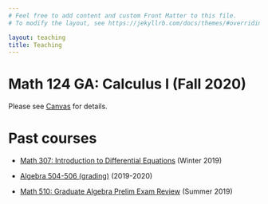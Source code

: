 ```yaml
---
# Feel free to add content and custom Front Matter to this file.
# To modify the layout, see https://jekyllrb.com/docs/themes/#overriding-theme-defaults

layout: teaching
title: Teaching
---
```



# Math 124 GA: Calculus I (Fall 2020)

Please see [Canvas](https://canvas.uw.edu/courses/1400151) for details.

# Past courses

- [Math 307: Introduction to Differential
  Equations](./past_courses/math307/index.html) (Winter 2019)

- [Algebra 504-506 (grading)](./past_courses/algebra.html) (2019-2020)

- [Math 510: Graduate Algebra Prelim Exam
  Review](./past_courses/math510/index.html) (Summer 2019)

